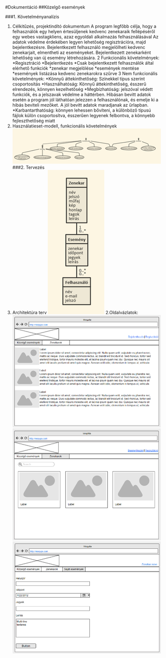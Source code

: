 #Dokumentáció
##Közelgő események

###1. Követelményanalízis
  1. Célkitűzés, projektindító dokumentum
A program legfőbb célja, hogy a felhasználók egy helyen értesüljenek kedvenc zenekaraik fellépéséről egy webes vastagkliens, azaz egyoldali alkalmazás felhasználásával Az adatok védelme érdekében legyen lehetőség regisztrációra, majd bejelentkezésre. Bejelentkezett felhasználó megjelölheti kedvenc zenekarjait, elmentheti az eseményeket. Bejelentkezett zenekarként lehetőség van új esemény létrehozására. 
  2 Funkcionális követelmények:
*Regisztráció 
*Bejelentkezés 
*Csak bejelentkezett felhasználók által elérhető funkciók 
  *zenekar megjelölése
  *események mentése
  *események listázása kedvenc zenekarokra szűrve
  3 Nem funkcionális követelmények:
*Könnyű áttekinthetőség: Színekkel típus szerint csoportosítás 
*Használhatóság: Könnyű áttekinthetőség, ésszerű elrendezés, könnyen kezelhetőség 
*Megbízhatóság: jelszóval védett funkciók, és a jelszavak védelme a háttérben. Hibásan bevitt adatok esetén a program jól láthatóan jelezzen a felhasználónak, és emelje ki a hibás beviteli mezőket. A jól bevitt adatok maradjanak az űrlapban. 
*Karbantarthatóság: könnyen lehessen bővíteni, a különböző típusú fájlok külön csoportosítva, ésszerűen legyenek felbontva, a könnyebb fejleszthetőség miatt
  4. Használatieset-modell, funkcionális követelmények
![Use-Case Diagram](docs\img\usecase.png)
###2. Tervezés
  1. Architektúra terv
![Architektúra](docs\img\database.png)
  2.Oldalvázlatok:
![Közelgő események](docs\img\events.png)
![Zenekarok](docs\img\bands.png)
![Új esemény hozzáadása](docs\img\add_event.png)
